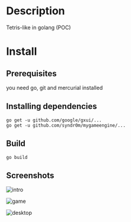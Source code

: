 Description
===========

Tetris-like in golang (POC)

Install
===========

Prerequisites
---------------

you need go, git and mercurial installed

Installing dependencies
---------------

```
go get -u github.com/google/gxui/...
go get -u github.com/syndr0m/mygameengine/...
```

Build
-------

```
go build
```
 
Screenshots
-----------

![intro](https://raw.github.com/syndr0m/gotris/master/screenshots/intro.jpg)

![game](https://raw.github.com/syndr0m/gotris/master/screenshots/game.jpg)

![desktop](https://raw.github.com/syndr0m/gotris/master/screenshots/desktop.jpg)
